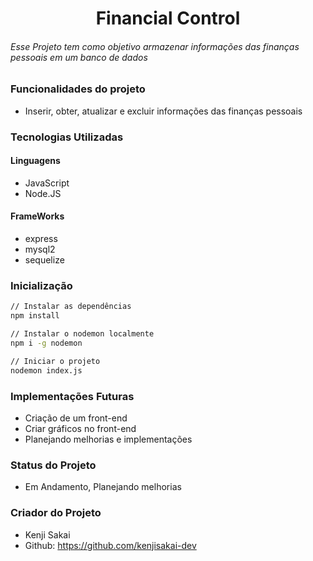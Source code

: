 <h1 style="text-align: center"> Financial Control </h1>

###### Esse Projeto tem como objetivo armazenar informações das finanças pessoais em um banco de dados

### Funcionalidades do projeto

- Inserir, obter, atualizar e excluir informações das finanças pessoais

### Tecnologias Utilizadas

#### Linguagens

- JavaScript
- Node.JS

#### FrameWorks

- express
- mysql2
- sequelize

### Inicialização

```bash
// Instalar as dependências
npm install

// Instalar o nodemon localmente
npm i -g nodemon

// Iniciar o projeto
nodemon index.js
```

### Implementações Futuras

- Criação de um front-end
- Criar gráficos no front-end
- Planejando melhorias e implementações

### Status do Projeto

- Em Andamento, Planejando melhorias

### Criador do Projeto

- Kenji Sakai
- Github: https://github.com/kenjisakai-dev
